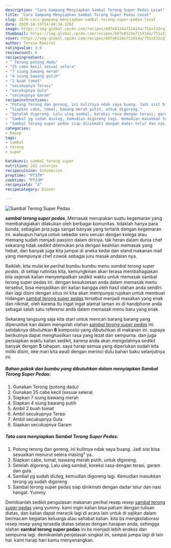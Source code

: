 ```yaml
---
description: "Cara Gampang Menyiapkan Sambal Terong Super Pedas Lezat"
title: "Cara Gampang Menyiapkan Sambal Terong Super Pedas Lezat"
slug: 2676-cara-gampang-menyiapkan-sambal-terong-super-pedas-lezat
date: 2020-10-15T14:44:34.326Z
image: https://img-global.cpcdn.com/recipes/b07e8124a711414a/751x532cq70/sambal-terong-super-pedas-foto-resep-utama.jpg
thumbnail: https://img-global.cpcdn.com/recipes/b07e8124a711414a/751x532cq70/sambal-terong-super-pedas-foto-resep-utama.jpg
cover: https://img-global.cpcdn.com/recipes/b07e8124a711414a/751x532cq70/sambal-terong-super-pedas-foto-resep-utama.jpg
author: Teresa Ramirez
ratingvalue: 3.8
reviewcount: 6
recipeingredient:
- " Terong potong dadu"
- "25 cabe kecil sesuai selera"
- "7 siung bawang merah"
- "4 siung bawang putih"
- "2 buah tomat"
- "secukupnya Terasi"
- "secukupnya Gula"
- "secukupnya Garam"
recipeinstructions:
- "Potong terong dan goreng, ini kulitnya ndak saya buang. Jadi sist bisa sesuaikan menurut selera masing² ya."
- "Siapkan cabe, tomat, bawang merah putih, untuk digoreng."
- "Setelah digoreng. Lalu uleg sambal, koreksi rasa dengan terasi, garam dan gula."
- "Sambal yg sudah diuleg, kemudian digoreng lagi. Kemudian masukkan terong yg sudah digoreng"
- "Sambal terong super pedas siap dinikmati dengan dadar telur dan nasi hangat. Yummy"
categories:
- Resep
tags:
- sambal
- terong
- super

katakunci: sambal terong super 
nutrition: 242 calories
recipecuisine: Indonesian
preptime: "PT37M"
cooktime: "PT33M"
recipeyield: "4"
recipecategory: Dinner

---
```



![Sambal Terong Super Pedas](https://img-global.cpcdn.com/recipes/b07e8124a711414a/751x532cq70/sambal-terong-super-pedas-foto-resep-utama.jpg)

<b><i>sambal terong super pedas</i></b>, Memasak merupakan suatu kegemaran yang membahagiakan dilakukan oleh berbagai komunitas. tidaklah hanya para bunda, sebagian pria juga sangat banyak yang tertarik dengan kegemaran ini. walaupun hanya untuk sekedar seru seruan dengan kolega atau memang sudah menjadi passion dalam dirinya. tak heran dalam dunia chef sekarang tidak sedikit ditemukan pria dengan keahlian memasak yang hebat, dan banyak juga kita jumpai di aneka kedai dan stand makanan mall yang mempunyai chef cowok sebagai juru masak andalan nya.

Baiklah, kita mulai ke perihal bumbu bumbu menu <i>sambal terong super pedas</i>. di setiap rutinitas kita, kemungkinan akan terasa membahagiakan bila sejenak kalian menyempatkan sedikit waktu untuk memasak sambal terong super pedas ini. dengan kesuksesan anda dalam memasak menu tersebut, bisa menjadikan diri kalian bangga oleh hasil olahan anda sendiri. dan lagi disini dengan situs ini kita akan mempunyai rujukan untuk membuat hidangan <u>sambal terong super pedas</u> tersebut menjadi masakan yang enak dan nikmat, oleh karena itu ingat ingat alamat laman ini di handphone anda sebagai salah satu referensi anda dalam memasak menu baru yang enak.




Sekarang langsung saja kita start untuk mencari barang barang yang diperuntuk kan dalam mengolah olahan <u><i>sambal terong super pedas</i></u> ini. setidaknya dibutuhkan <b>8</b> komposisi yang dibutuhkan di makanan ini. supaya berikutnya dapat menghasilkan rasa yang lezat dan sempurna. dan juga persiapkan waktu kalian sedikit, karena anda akan mengolahnya sedikit banyak dengan <b>5</b> tahapan. saya harap semua yang diperlukan sudah kita miliki disini, oke mari kita awali dengan merinci dulu bahan baku selanjutnya ini.

<!--inarticleads1-->

##### Bahan pokok dan bumbu yang dibutuhkan dalam menyiapkan Sambal Terong Super Pedas:

1. Gunakan  Terong (potong dadu)
1. Gunakan 25 cabe kecil (sesuai selera)
1. Siapkan 7 siung bawang merah
1. Siapkan 4 siung bawang putih
1. Ambil 2 buah tomat
1. Ambil secukupnya Terasi
1. Ambil secukupnya Gula
1. Siapkan secukupnya Garam




<!--inarticleads2-->

##### Tata cara menyiapkan Sambal Terong Super Pedas:

1. Potong terong dan goreng, ini kulitnya ndak saya buang. Jadi sist bisa sesuaikan menurut selera masing² ya.
1. Siapkan cabe, tomat, bawang merah putih, untuk digoreng.
1. Setelah digoreng. Lalu uleg sambal, koreksi rasa dengan terasi, garam dan gula.
1. Sambal yg sudah diuleg, kemudian digoreng lagi. Kemudian masukkan terong yg sudah digoreng
1. Sambal terong super pedas siap dinikmati dengan dadar telur dan nasi hangat. Yummy




Demikianlah sedikit pengulasan makanan perihal resep resep <u>sambal terong super pedas</u> yang yummy. kami ingin kalian bisa paham dengan tulisan diatas, dan kalian dapat meracik lagi di acara lain untuk di sajikan dalam bermacam kegiatan keluarga atau sahabat kalian. kita bs mengkolaborasi resep resep yang tersedia diatas selaras dengan harapan anda, sehingga olahan <b>sambal terong super pedas</b> ini bs menjadi lebih endess dan sempurna lagi. demikianlah penjelasan singkat ini, sampai jumpa lagi di lain hal. kami harap hari kamu menyenangkan.

